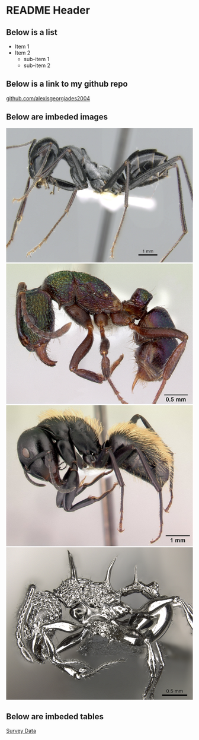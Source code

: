 # README Header

## Below is a list

* Item 1
* Item 2
    - sub-item 1
    - sub-item 2

## Below is a link to my github repo

[github.com/alexisgeorgiades2004](https://github.com/alexisgeorgiades2004)

## Below are imbeded images

![Catagluphis fortis](<Images/090629 Cataglyphis fortis.jpg>)
![Rhytidoponera metallica](<Images/0172345 Rhytidoponera metallica.jpg>)
![Camponotus darwinii](<Images/0191696 Camponotus darwinii .jpg>)
![Acanthomyrmex ferox](<Images/0901788 Acanthomyrmex ferox.jpg>)

## Below are imbeded tables

[Survey Data](<Survey Data.xlsx>)